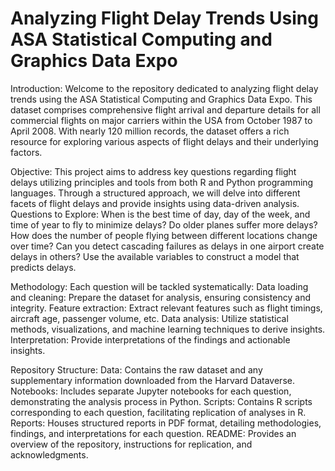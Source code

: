 # Analyzing Flight Delay Trends Using ASA Statistical Computing and Graphics Data Expo
Introduction:
Welcome to the repository dedicated to analyzing flight delay trends using the ASA Statistical Computing and Graphics Data Expo. This dataset comprises comprehensive flight arrival and departure details for all commercial flights on major carriers within the USA from October 1987 to April 2008. With nearly 120 million records, the dataset offers a rich resource for exploring various aspects of flight delays and their underlying factors.

Objective:
This project aims to address key questions regarding flight delays utilizing principles and tools from both R and Python programming languages. Through a structured approach, we will delve into different facets of flight delays and provide insights using data-driven analysis.
Questions to Explore:
When is the best time of day, day of the week, and time of year to fly to minimize delays?
Do older planes suffer more delays?
How does the number of people flying between different locations change over time?
Can you detect cascading failures as delays in one airport create delays in others?
Use the available variables to construct a model that predicts delays.

Methodology:
Each question will be tackled systematically:
Data loading and cleaning: Prepare the dataset for analysis, ensuring consistency and integrity.
Feature extraction: Extract relevant features such as flight timings, aircraft age, passenger volume, etc.
Data analysis: Utilize statistical methods, visualizations, and machine learning techniques to derive insights.
Interpretation: Provide interpretations of the findings and actionable insights.

Repository Structure:
Data: Contains the raw dataset and any supplementary information downloaded from the Harvard Dataverse.
Notebooks: Includes separate Jupyter notebooks for each question, demonstrating the analysis process in Python.
Scripts: Contains R scripts corresponding to each question, facilitating replication of analyses in R.
Reports: Houses structured reports in PDF format, detailing methodologies, findings, and interpretations for each question.
README: Provides an overview of the repository, instructions for replication, and acknowledgments.
